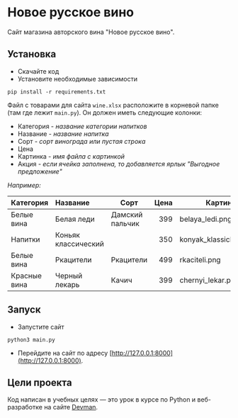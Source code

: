 # Новое русское вино

Сайт магазина авторского вина "Новое русское вино".


## Установка
- Скачайте код
- Установите необходимые зависимости
```
pip install -r requirements.txt
```
Файл с товарами для сайта `wine.xlsx` расположите в корневой папке (там где лежит `main.py`). Он должен иметь следующие колонки:
- Категория - _название категории напитков_
- Название - _название напитка_
- Сорт - _сорт винограда или пустая строка_
- Цена
- Картинка - _имя файла с картинкой_
- Акция - _если ячейка заполнена, то добавляется ярлык "Выгодное предложение"_

_Например:_

Категория | Название | Сорт | Цена | Картинка | Акция
--- | :--- | --- | ---: | --- | ---
Белые вина | Белая леди | Дамский пальчик | 399 | belaya_ledi.png | Выгодное предложение
Напитки | Коньяк классический |  | 350 | konyak_klassicheskyi.png | 
Белые вина | Ркацители | Ркацители | 499 | rkaciteli.png | 
Красные вина | Черный лекарь | Качич | 399 | chernyi_lekar.png | 

## Запуск

- Запустите сайт 
```
python3 main.py
```
- Перейдите на сайт по адресу [http://127.0.0.1:8000](http://127.0.0.1:8000).

## Цели проекта

Код написан в учебных целях — это урок в курсе по Python и веб-разработке на сайте [Devman](https://dvmn.org).
